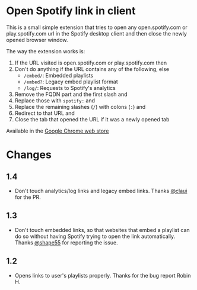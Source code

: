 Open Spotify link in client
===========================

This is a small simple extension that tries to open any
open.spotify.com or play.spotify.com url in the Spotify desktop client
and then close the newly opened browser window.

The way the extension works is:

1. If the URL visited is open.spotify.com or play.spotify.com then
2. Don't do anything if the URL contains any of the following, else
   - `/embed/`: Embedded playlists
   - `/embed?`: Legacy embed playlist format
   - `/log/`: Requests to Spotify's analytics
3. Remove the FQDN part and the first slash and
4. Replace those with `spotify:` and
5. Replace the remaining slashes (`/`) with colons (`:`) and
6. Redirect to that URL and
7. Close the tab that opened the URL if it was a newly opened tab

Available in the [Google Chrome web store][store-url]

# Changes
## 1.4
* Don't touch analytics/log links and legacy embed links. 
  Thanks [@claui] for the PR.

[@claui]: https://github.com/claui 

## 1.3
* Don't touch embedded links, so that websites that embed a playlist
  can do so without having Spotify trying to open the link automatically.
  Thanks [@shape55] for reporting the issue.

[@shape55]: https://github.com/shape55
## 1.2
* Opens links to user's playlists properly. Thanks for the bug report Robin H.

[store-url]: https://chrome.google.com/webstore/detail/open-in-spotify-client/okkdbmdhpgmajopdpmflkldkemcldnjd
